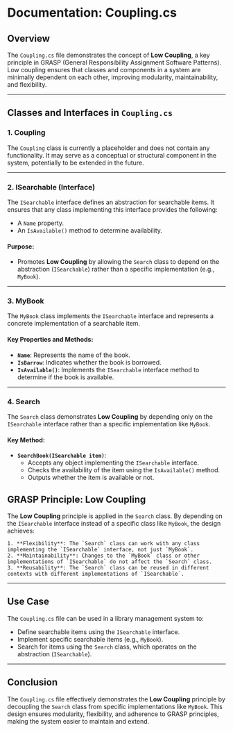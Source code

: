 ﻿# Documentation: Coupling.cs

## Overview
The `Coupling.cs` file demonstrates the concept of **Low Coupling**, a key principle in GRASP (General Responsibility Assignment Software Patterns). Low coupling ensures that classes and components in a system are minimally dependent on each other, improving modularity, maintainability, and flexibility.

---

## Classes and Interfaces in `Coupling.cs`

### **1. Coupling**
The `Coupling` class is currently a placeholder and does not contain any functionality. It may serve as a conceptual or structural component in the system, potentially to be extended in the future.

---

### **2. ISearchable (Interface)**
The `ISearchable` interface defines an abstraction for searchable items. It ensures that any class implementing this interface provides the following:
- A `Name` property.
- An `IsAvailable()` method to determine availability.

#### Purpose:
- Promotes **Low Coupling** by allowing the `Search` class to depend on the abstraction (`ISearchable`) rather than a specific implementation (e.g., `MyBook`).

---

### **3. MyBook**
The `MyBook` class implements the `ISearchable` interface and represents a concrete implementation of a searchable item.

#### Key Properties and Methods:
- **`Name`**: Represents the name of the book.
- **`IsBarrow`**: Indicates whether the book is borrowed.
- **`IsAvailable()`**: Implements the `ISearchable` interface method to determine if the book is available.

---

### **4. Search**
The `Search` class demonstrates **Low Coupling** by depending only on the `ISearchable` interface rather than a specific implementation like `MyBook`.

#### Key Method:
- **`SearchBook(ISearchable item)`**:
  - Accepts any object implementing the `ISearchable` interface.
  - Checks the availability of the item using the `IsAvailable()` method.
  - Outputs whether the item is available or not.

## GRASP Principle: Low Coupling
The **Low Coupling** principle is applied in the `Search` class. By depending on the `ISearchable` interface instead of a specific class like `MyBook`, the design achieves:

    1. **Flexibility**: The `Search` class can work with any class implementing the `ISearchable` interface, not just `MyBook`.
    2. **Maintainability**: Changes to the `MyBook` class or other implementations of `ISearchable` do not affect the `Search` class.
    3. **Reusability**: The `Search` class can be reused in different contexts with different implementations of `ISearchable`.

---

## Use Case
The `Coupling.cs` file can be used in a library management system to:
- Define searchable items using the `ISearchable` interface.
- Implement specific searchable items (e.g., `MyBook`).
- Search for items using the `Search` class, which operates on the abstraction (`ISearchable`).

---

## Conclusion
The `Coupling.cs` file effectively demonstrates the **Low Coupling** principle by decoupling the `Search` class from specific implementations like `MyBook`. This design ensures modularity, flexibility, and adherence to GRASP principles, making the system easier to maintain and extend.
